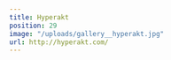```yaml
---
title: Hyperakt
position: 29
image: "/uploads/gallery__hyperakt.jpg"
url: http://hyperakt.com/
---
```


